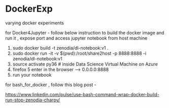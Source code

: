 # DockerExp
varying docker experiments

for Docker4Jupyter - follow below instruction to build the docker image and run it , expose port and access jupyter notebook from host machine 


1. sudo docker build -t zenodia/dl-notebook:v1 .
2. sudo docker run -it -v $(pwd):/root/share2host -p 8888:8888 -i zenodia/dl-notebook:v1 
3. source activate py36 # inside Data Science Virtual Machine on Azure 
4. firefox 
5 enter in the browser --> 0.0.0.0:8888 
6. run your notebook 


for bash_for_docker , follow this blog post -


https://www.linkedin.com/pulse/use-bash-command-wrap-docker-build-run-stop-zenodia-charpy/

